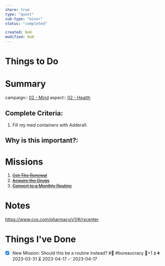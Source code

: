 ```yaml
---
share: true
type: "quest"
sub-type: "minor"
status: "completed"

created: NaN 
modified: NaN
---
```

 
 
# Things to Do

# Summary
campaign:: [02 - Mind](Archive/02%20-%20Mind%201/02%20-%20Mind.md)
aspect:: [02 - Health](02%20-%20Health.md)
## Complete Criteria:
1. Fill my med containers with Adderall.

## Why is this important?:

# Missions
1. ~~[Get The Renewal](./Get%20The%20Renewal.md)~~
2. ~~[Acquire the Drugs](./Acquire%20the%20Drugs.md)~~
3. ~~[Convert to a Monthly Routine](./Convert%20to%20a%20Monthly%20Routine.md)~~

# Notes
https://www.cvs.com/pharmacy/v1/#/rxcenter


# Things I've Done
- [x] New Mission: Should this be a routine instead? #💊 #bureaucracy 🥄+1 ⏫ ➕ 2023-03-31 ⏳ 2023-04-17 ✅ 2023-04-17




